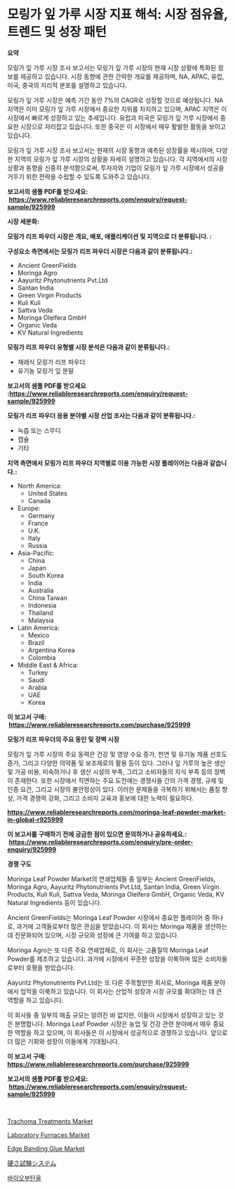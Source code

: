 <p><h1>모링가 잎 가루 시장 지표 해석: 시장 점유율, 트렌드 및 성장 패턴</h1></p><p><strong>요약</strong></p>
<p><p>모링가 잎 가루 시장 조사 보고서는 모링가 잎 가루 시장의 현재 시장 상황에 특화된 정보를 제공하고 있습니다. 시장 동향에 관한 간략한 개요를 제공하며, NA, APAC, 유럽, 미국, 중국의 지리적 분포를 설명하고 있습니다. </p><p>모링가 잎 가루 시장은 예측 기간 동안 7%의 CAGR로 성장할 것으로 예상됩니다. NA 지역은 이미 모링가 잎 가루 시장에서 중요한 지위를 차지하고 있으며, APAC 지역은 이 시장에서 빠르게 성장하고 있는 추세입니다. 유럽과 미국은 모링가 잎 가루 시장에서 중요한 시장으로 자리잡고 있습니다. 또한 중국은 이 시장에서 매우 활발한 활동을 보이고 있습니다.</p><p>모링가 잎 가루 시장 조사 보고서는 현재의 시장 동향과 예측된 성장률을 제시하며, 다양한 지역의 모링가 잎 가루 시장의 상황을 자세히 설명하고 있습니다. 각 지역에서의 시장 상황과 동향을 신중히 분석함으로써, 투자자와 기업이 모링가 잎 가루 시장에서 성공을 거두기 위한 전략을 수립할 수 있도록 도와주고 있습니다.</p></p>
<p><strong>보고서의 샘플 PDF를 받으세요: &nbsp;<a href="https://www.reliableresearchreports.com/enquiry/request-sample/925999">https://www.reliableresearchreports.com/enquiry/request-sample/925999</a></strong></p>
<p><strong>시장 세분화:</strong></p>
<p><strong> 모링가 리프 파우더 시장은 개요, 배포, 애플리케이션 및 지역으로 더 분류됩니다. :</strong></p>
<p><strong>구성요소 측면에서는 모링가 리프 파우더 시장은 다음과 같이 분류됩니다.:</strong></p>
<p><ul><li>Ancient GreenFields</li><li>Moringa Agro</li><li>Aayuritz Phytonutrients Pvt.Ltd</li><li>Santan India</li><li>Green Virgin Products</li><li>Kuli Kuli</li><li>Sattva Veda</li><li>Moringa Oleifera GmbH</li><li>Organic Veda</li><li>KV Natural Ingredients</li></ul></p>
<p><strong> 모링가 리프 파우더 유형별 시장 분석은 다음과 같이 분류됩니다.:</strong></p>
<p><ul><li>재래식 모링가 리프 파우더</li><li>유기농 모링가 잎 분말</li></ul></p>
<p><strong>보고서의 샘플 PDF를 받으세요 :<a href="https://www.reliableresearchreports.com/enquiry/request-sample/925999">https://www.reliableresearchreports.com/enquiry/request-sample/925999</a></strong></p>
<p><strong> 모링가 리프 파우더 응용 분야별 시장 산업 조사는 다음과 같이 분류됩니다.:</strong></p>
<p><ul><li>녹즙 또는 스무디</li><li>캡슐</li><li>기타</li></ul></p>
<p><strong>지역 측면에서 모링가 리프 파우더 지역별로 이용 가능한 시장 플레이어는 다음과 같습니다.:</strong></p>
<p><ul>
    <li>
        North America:
        <ul>
            <li>United States</li>
            <li>Canada</li>
        </ul>
    </li>
    <li>
        Europe:
        <ul>
            <li>Germany</li>
            <li>France</li>
            <li>U.K.</li>
            <li>Italy</li>
            <li>Russia</li>
        </ul>
    </li>
    <li>
        Asia-Pacific:
        <ul>
            <li>China</li>
            <li>Japan</li>
            <li>South Korea</li>
            <li>India</li>
            <li>Australia</li>
            <li>China Taiwan</li>
            <li>Indonesia</li>
            <li>Thailand</li>
            <li>Malaysia</li>
        </ul>
    </li>
    <li>
        Latin America:
        <ul>
            <li>Mexico</li>
            <li>Brazil</li>
            <li>Argentina Korea</li>
            <li>Colombia</li>
        </ul>
    </li>
    <li>
        Middle East & Africa:
        <ul>
            <li>Turkey</li>
            <li>Saudi</li>
            <li>Arabia</li>
            <li>UAE</li>
            <li>Korea</li>
        </ul>
    </li>
    </ul></p>
<p><strong>이 보고서 구매: &nbsp;<a href="https://www.reliableresearchreports.com/purchase/925999">https://www.reliableresearchreports.com/purchase/925999</a></strong></p>
<p><strong>모링가 리프 파우더의 주요 동인 및 장벽 시장</strong></p>
<p><p>모링가 잎 가루 시장의 주요 동력은 건강 및 영양 수요 증가, 천연 및 유기농 제품 선호도 증가, 그리고 다양한 의약품 및 보조제로의 활용 등이 있다. 그러나 잎 가루의 높은 생산 및 가공 비용, 미숙하거나 후 생산 시설의 부족, 그리고 소비자들의 지식 부족 등의 장벽이 존재한다. 또한 시장에서 직면하는 주요 도전에는 경쟁사들 간의 가격 경쟁, 규제 및 인증 요건, 그리고 시장의 불안정성이 있다. 이러한 문제들을 극복하기 위해서는 품질 향상, 가격 경쟁력 강화, 그리고 소비자 교육과 홍보에 대한 노력이 필요하다.</p></p>
<p><strong><a href="https://www.reliableresearchreports.com/moringa-leaf-powder-market-in-global-r925999">https://www.reliableresearchreports.com/moringa-leaf-powder-market-in-global-r925999</a></strong></p>
<p><strong>이 보고서를 구매하기 전에 궁금한 점이 있으면 문의하거나 공유하세요.: &nbsp;<a href="https://www.reliableresearchreports.com/enquiry/pre-order-enquiry/925999">https://www.reliableresearchreports.com/enquiry/pre-order-enquiry/925999</a></strong></p>
<p><strong>경쟁 구도</strong></p>
<p><p>Moringa Leaf Powder Market의 연쇄업체들 중 일부는 Ancient GreenFields, Moringa Agro, Aayuritz Phytonutrients Pvt.Ltd, Santan India, Green Virgin Products, Kuli Kuli, Sattva Veda, Moringa Oleifera GmbH, Organic Veda, KV Natural Ingredients 등이 있습니다. </p><p>Ancient GreenFields는 Moringa Leaf Powder 시장에서 중요한 플레이어 중 하나로, 과거에 고객들로부터 많은 관심을 받았습니다. 이 회사는 Moringa 제품을 생산하는 데 전문화되어 있으며, 시장 규모와 성장에 큰 기여를 하고 있습니다. </p><p>Moringa Agro는 또 다른 주요 연쇄업체로, 이 회사는 고품질의 Moringa Leaf Powder를 제조하고 있습니다. 과거에 시장에서 꾸준한 성장을 이룩하며 많은 소비자들로부터 호평을 받았습니다. </p><p>Aayuritz Phytonutrients Pvt.Ltd는 또 다른 주목할만한 회사로, Moringa 제품 분야에서 업적을 이룩하고 있습니다. 이 회사는 산업적 성장과 시장 규모를 확대하는 데 큰 역할을 하고 있습니다. </p><p>이 회사들 중 일부의 매출 규모는 알려진 바 없지만, 이들이 시장에서 성장하고 있는 것은 분명합니다. Moringa Leaf Powder 시장은 농업 및 건강 관련 분야에서 매우 중요한 역할을 하고 있으며, 이 회사들은 이 시장에서 성공적으로 경쟁하고 있습니다. 앞으로 더 많은 기회와 성장이 이들에게 기대됩니다.</p></p>
<p><strong>이 보고서 구매: &nbsp; <a href="https://www.reliableresearchreports.com/purchase/925999">https://www.reliableresearchreports.com/purchase/925999</a></strong></p>
<p><strong>보고서의 샘플 PDF를 받으세요: &nbsp;<a href="https://www.reliableresearchreports.com/enquiry/request-sample/925999">https://www.reliableresearchreports.com/enquiry/request-sample/925999</a></strong><strong></strong></p>
<p>&nbsp;</p>
<p><p><a href="https://github.com/indrystar/Market-Research-Report-List-2/blob/main/trachoma-treatments-market.md">Trachoma Treatments Market</a></p><p><a href="https://view.publitas.com/reportprime-1/laboratory-furnaces-market-outlook-industry-overview-and-forecast-2024-to-2031/">Laboratory Furnaces Market</a></p><p><a href="https://issuu.com/reportprime-2/docs/edge-banding-glue-market-size-2030.pptx">Edge Banding Glue Market</a></p><p><a href="https://github.com/xtkhtofdt934839/Market-Research-Report-List-1/blob/main/674858825255.md">硬さ試験システム</a></p><p><a href="https://github.com/PercyHagernes9778/Market-Research-Report-List-1/blob/main/952120023048.md">바이오부탄올</a></p></p>